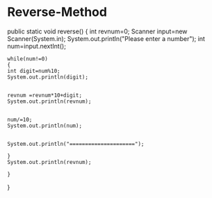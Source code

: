 # Reverse-Method

public static void reverse()
{
	int revnum=0;
	Scanner input=new Scanner(System.in);
	System.out.println("Please enter a number");
	int num=input.nextInt();
	
	
	
	while(num!=0)
	{
	int digit=num%10;
	System.out.println(digit);

	
	revnum =revnum*10+digit;
	System.out.println(revnum);

	
	num/=10;
	System.out.println(num);

	
	System.out.println("=====================");

	}
	System.out.println(revnum);
	
	}
}
